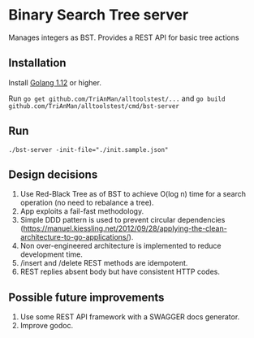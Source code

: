 # Binary Search Tree server
Manages integers as BST. Provides a REST API for basic tree actions

## Installation
Install [Golang 1.12](https://golang.org/doc/install) or higher.

Run `go get github.com/TriAnMan/alltoolstest/...` and `go build github.com/TriAnMan/alltoolstest/cmd/bst-server`

## Run
`./bst-server -init-file="./init.sample.json"`

## Design decisions
1. Use Red-Black Tree as of BST to achieve O(log n) time for a search operation (no need to rebalance a tree).
2. App exploits a fail-fast methodology.
3. Simple DDD pattern is used to prevent circular dependencies (https://manuel.kiessling.net/2012/09/28/applying-the-clean-architecture-to-go-applications/).
4. Non over-engineered architecture is implemented to reduce development time.
5. /insert and /delete REST methods are idempotent.
6. REST replies absent body but have consistent HTTP codes.

## Possible future improvements
1. Use some REST API framework with a SWAGGER docs generator.
2. Improve godoc.